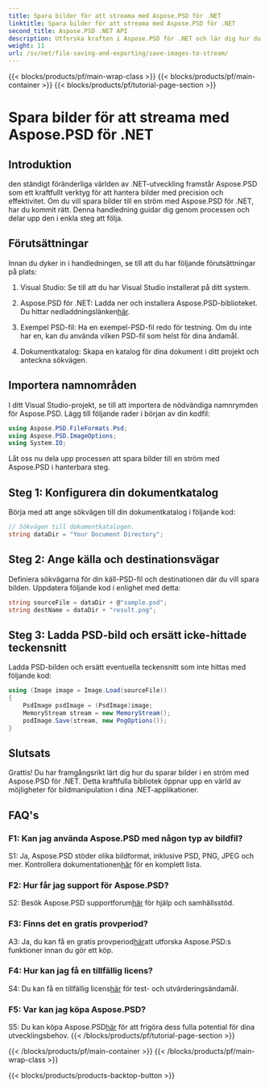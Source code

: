 ```yaml
---
title: Spara bilder för att streama med Aspose.PSD för .NET
linktitle: Spara bilder för att streama med Aspose.PSD för .NET
second_title: Aspose.PSD .NET API
description: Utforska kraften i Aspose.PSD för .NET och lär dig hur du sparar bilder till en stream utan ansträngning. Följ vår steg-för-steg-guide för sömlös integration.
weight: 11
url: /sv/net/file-saving-and-exporting/save-images-to-stream/
---
```


{{< blocks/products/pf/main-wrap-class >}}
{{< blocks/products/pf/main-container >}}
{{< blocks/products/pf/tutorial-page-section >}}

# Spara bilder för att streama med Aspose.PSD för .NET

## Introduktion

den ständigt föränderliga världen av .NET-utveckling framstår Aspose.PSD som ett kraftfullt verktyg för att hantera bilder med precision och effektivitet. Om du vill spara bilder till en ström med Aspose.PSD för .NET, har du kommit rätt. Denna handledning guidar dig genom processen och delar upp den i enkla steg att följa.

## Förutsättningar

Innan du dyker in i handledningen, se till att du har följande förutsättningar på plats:

1. Visual Studio: Se till att du har Visual Studio installerat på ditt system.

2.  Aspose.PSD för .NET: Ladda ner och installera Aspose.PSD-biblioteket. Du hittar nedladdningslänken[här](https://releases.aspose.com/psd/net/).

3. Exempel PSD-fil: Ha en exempel-PSD-fil redo för testning. Om du inte har en, kan du använda vilken PSD-fil som helst för dina ändamål.

4. Dokumentkatalog: Skapa en katalog för dina dokument i ditt projekt och anteckna sökvägen.

## Importera namnområden

I ditt Visual Studio-projekt, se till att importera de nödvändiga namnrymden för Aspose.PSD. Lägg till följande rader i början av din kodfil:

```csharp
using Aspose.PSD.FileFormats.Psd;
using Aspose.PSD.ImageOptions;
using System.IO;
```

Låt oss nu dela upp processen att spara bilder till en ström med Aspose.PSD i hanterbara steg.

## Steg 1: Konfigurera din dokumentkatalog

Börja med att ange sökvägen till din dokumentkatalog i följande kod:

```csharp
// Sökvägen till dokumentkatalogen.
string dataDir = "Your Document Directory";
```

## Steg 2: Ange källa och destinationsvägar

Definiera sökvägarna för din käll-PSD-fil och destinationen där du vill spara bilden. Uppdatera följande kod i enlighet med detta:

```csharp
string sourceFile = dataDir + @"sample.psd";
string destName = dataDir + "result.png";
```

## Steg 3: Ladda PSD-bild och ersätt icke-hittade teckensnitt

Ladda PSD-bilden och ersätt eventuella teckensnitt som inte hittas med följande kod:

```csharp
using (Image image = Image.Load(sourceFile))
{
    PsdImage psdImage = (PsdImage)image;
    MemoryStream stream = new MemoryStream();
    psdImage.Save(stream, new PngOptions());
}
```

## Slutsats

Grattis! Du har framgångsrikt lärt dig hur du sparar bilder i en ström med Aspose.PSD för .NET. Detta kraftfulla bibliotek öppnar upp en värld av möjligheter för bildmanipulation i dina .NET-applikationer.

## FAQ's

### F1: Kan jag använda Aspose.PSD med någon typ av bildfil?

 S1: Ja, Aspose.PSD stöder olika bildformat, inklusive PSD, PNG, JPEG och mer. Kontrollera dokumentationen[här](https://reference.aspose.com/psd/net/) för en komplett lista.

### F2: Hur får jag support för Aspose.PSD?

 S2: Besök Aspose.PSD supportforum[här](https://forum.aspose.com/c/psd/34) för hjälp och samhällsstöd.

### F3: Finns det en gratis provperiod?

 A3: Ja, du kan få en gratis provperiod[här](https://releases.aspose.com/)att utforska Aspose.PSD:s funktioner innan du gör ett köp.

### F4: Hur kan jag få en tillfällig licens?

 S4: Du kan få en tillfällig licens[här](https://purchase.aspose.com/temporary-license/) för test- och utvärderingsändamål.

### F5: Var kan jag köpa Aspose.PSD?

 S5: Du kan köpa Aspose.PSD[här](https://purchase.aspose.com/buy) för att frigöra dess fulla potential för dina utvecklingsbehov.
{{< /blocks/products/pf/tutorial-page-section >}}

{{< /blocks/products/pf/main-container >}}
{{< /blocks/products/pf/main-wrap-class >}}

{{< blocks/products/products-backtop-button >}}
